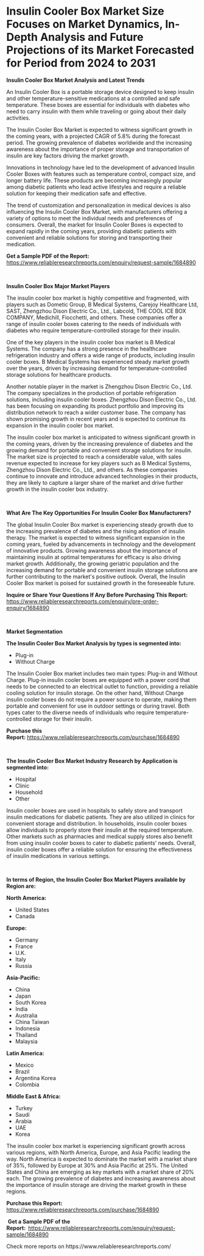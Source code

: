 <p><h1>Insulin Cooler Box Market Size Focuses on Market Dynamics, In-Depth Analysis and Future Projections of its Market Forecasted for Period from 2024 to 2031</h1></p><p><strong>Insulin Cooler Box Market Analysis and Latest Trends</strong></p>
<p><p>An Insulin Cooler Box is a portable storage device designed to keep insulin and other temperature-sensitive medications at a controlled and safe temperature. These boxes are essential for individuals with diabetes who need to carry insulin with them while traveling or going about their daily activities.</p><p>The Insulin Cooler Box Market is expected to witness significant growth in the coming years, with a projected CAGR of 5.8% during the forecast period. The growing prevalence of diabetes worldwide and the increasing awareness about the importance of proper storage and transportation of insulin are key factors driving the market growth.</p><p>Innovations in technology have led to the development of advanced Insulin Cooler Boxes with features such as temperature control, compact size, and longer battery life. These products are becoming increasingly popular among diabetic patients who lead active lifestyles and require a reliable solution for keeping their medication safe and effective.</p><p>The trend of customization and personalization in medical devices is also influencing the Insulin Cooler Box Market, with manufacturers offering a variety of options to meet the individual needs and preferences of consumers. Overall, the market for Insulin Cooler Boxes is expected to expand rapidly in the coming years, providing diabetic patients with convenient and reliable solutions for storing and transporting their medication.</p></p>
<p><strong>Get a Sample PDF of the Report:&nbsp;</strong> <a href="https://www.reliableresearchreports.com/enquiry/request-sample/1684890">https://www.reliableresearchreports.com/enquiry/request-sample/1684890</a></p>
<p>&nbsp;</p>
<p><strong>Insulin Cooler Box Major Market Players</strong></p>
<p><p>The insulin cooler box market is highly competitive and fragmented, with players such as Dometic Group, B Medical Systems, Carejoy Healthcare Ltd, SAST, Zhengzhou Dison Electric Co., Ltd., Labcold, THE COOL ICE BOX COMPANY, Medichill, Fiocchetti, and others. These companies offer a range of insulin cooler boxes catering to the needs of individuals with diabetes who require temperature-controlled storage for their insulin.</p><p>One of the key players in the insulin cooler box market is B Medical Systems. The company has a strong presence in the healthcare refrigeration industry and offers a wide range of products, including insulin cooler boxes. B Medical Systems has experienced steady market growth over the years, driven by increasing demand for temperature-controlled storage solutions for healthcare products.</p><p>Another notable player in the market is Zhengzhou Dison Electric Co., Ltd. The company specializes in the production of portable refrigeration solutions, including insulin cooler boxes. Zhengzhou Dison Electric Co., Ltd. has been focusing on expanding its product portfolio and improving its distribution network to reach a wider customer base. The company has shown promising growth in recent years and is expected to continue its expansion in the insulin cooler box market.</p><p>The insulin cooler box market is anticipated to witness significant growth in the coming years, driven by the increasing prevalence of diabetes and the growing demand for portable and convenient storage solutions for insulin. The market size is projected to reach a considerable value, with sales revenue expected to increase for key players such as B Medical Systems, Zhengzhou Dison Electric Co., Ltd., and others. As these companies continue to innovate and introduce advanced technologies in their products, they are likely to capture a larger share of the market and drive further growth in the insulin cooler box industry.</p></p>
<p>&nbsp;</p>
<p><strong>What Are The Key Opportunities For Insulin Cooler Box Manufacturers?</strong></p>
<p><p>The global Insulin Cooler Box market is experiencing steady growth due to the increasing prevalence of diabetes and the rising adoption of insulin therapy. The market is expected to witness significant expansion in the coming years, fueled by advancements in technology and the development of innovative products. Growing awareness about the importance of maintaining insulin at optimal temperatures for efficacy is also driving market growth. Additionally, the growing geriatric population and the increasing demand for portable and convenient insulin storage solutions are further contributing to the market's positive outlook. Overall, the Insulin Cooler Box market is poised for sustained growth in the foreseeable future.</p></p>
<p><strong>Inquire or Share Your Questions If Any Before Purchasing This Report:</strong> <a href="https://www.reliableresearchreports.com/enquiry/pre-order-enquiry/1684890">https://www.reliableresearchreports.com/enquiry/pre-order-enquiry/1684890</a></p>
<p>&nbsp;</p>
<p><strong>Market Segmentation</strong></p>
<p><strong>The Insulin Cooler Box Market Analysis by types is segmented into:</strong></p>
<p><ul><li>Plug-in</li><li>Without Charge</li></ul></p>
<p><p>The Insulin Cooler Box market includes two main types: Plug-in and Without Charge. Plug-in insulin cooler boxes are equipped with a power cord that needs to be connected to an electrical outlet to function, providing a reliable cooling solution for insulin storage. On the other hand, Without Charge insulin cooler boxes do not require a power source to operate, making them portable and convenient for use in outdoor settings or during travel. Both types cater to the diverse needs of individuals who require temperature-controlled storage for their insulin.</p></p>
<p><strong>Purchase this Report:&nbsp;</strong><a href="https://www.reliableresearchreports.com/purchase/1684890">https://www.reliableresearchreports.com/purchase/1684890</a></p>
<p>&nbsp;</p>
<p><strong>The Insulin Cooler Box Market Industry Research by Application is segmented into:</strong></p>
<p><ul><li>Hospital</li><li>Clinic</li><li>Household</li><li>Other</li></ul></p>
<p><p>Insulin cooler boxes are used in hospitals to safely store and transport insulin medications for diabetic patients. They are also utilized in clinics for convenient storage and distribution. In households, insulin cooler boxes allow individuals to properly store their insulin at the required temperature. Other markets such as pharmacies and medical supply stores also benefit from using insulin cooler boxes to cater to diabetic patients' needs. Overall, insulin cooler boxes offer a reliable solution for ensuring the effectiveness of insulin medications in various settings.</p></p>
<p>&nbsp;</p>
<p><strong>In terms of Region, the Insulin Cooler Box Market Players available by Region are:</strong></p>
<p>
    <p> <strong> North America: </strong>
        <ul>
            <li>United States</li>
            <li>Canada</li>
        </ul>
        </p> 
    <p> <strong> Europe: </strong>
        <ul>
            <li>Germany</li>
            <li>France</li>
            <li>U.K.</li>
            <li>Italy</li>
            <li>Russia</li>
        </ul>
        </p> 
    <p> <strong> Asia-Pacific: </strong>
        <ul>
            <li>China</li>
            <li>Japan</li>
            <li>South Korea</li>
            <li>India</li>
            <li>Australia</li>
            <li>China Taiwan</li>
            <li>Indonesia</li>
            <li>Thailand</li>
            <li>Malaysia</li>
        </ul>
        </p> 
    <p> <strong> Latin America: </strong>
        <ul>
            <li>Mexico</li>
            <li>Brazil</li>
            <li>Argentina Korea</li>
            <li>Colombia</li>
        </ul>
        </p> 
    <p> <strong> Middle East & Africa: </strong>
        <ul>
            <li>Turkey</li>
            <li>Saudi</li>
            <li>Arabia</li>
            <li>UAE</li>
            <li>Korea</li>
        </ul>
    </p>
    </p>
<p><p>The insulin cooler box market is experiencing significant growth across various regions, with North America, Europe, and Asia Pacific leading the way. North America is expected to dominate the market with a market share of 35%, followed by Europe at 30% and Asia Pacific at 25%. The United States and China are emerging as key markets with a market share of 20% each. The growing prevalence of diabetes and increasing awareness about the importance of insulin storage are driving the market growth in these regions.</p></p>
<p><strong>Purchase this Report: </strong><a href="https://www.reliableresearchreports.com/purchase/1684890">https://www.reliableresearchreports.com/purchase/1684890</a></p>
<p>&nbsp;<strong>Get a Sample PDF of the Report:&nbsp;&nbsp;</strong><a href="https://www.reliableresearchreports.com/enquiry/request-sample/1684890">https://www.reliableresearchreports.com/enquiry/request-sample/1684890</a></p>
<p><strong></strong></p>
<p>Check more reports on https://www.reliableresearchreports.com/</p>